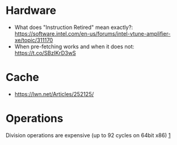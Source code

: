 Hardware
========

 * What does "Instruction Retired" mean exactly?: https://software.intel.com/en-us/forums/intel-vtune-amplifier-xe/topic/311170
 * When pre-fetching works and when it does not: https://t.co/SBzIKrD3wS

# Cache

* https://lwn.net/Articles/252125/

# Operations

Division operations are expensive (up to 92 cycles on 64bit x86) [1](https://youtu.be/1DuMvpwWHH4?t=1334)